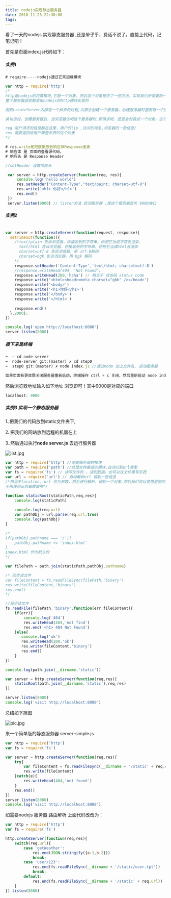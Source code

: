 ```yaml
---
title: nodejs实现静态服务器
date: 2018-11-25 22:30:00
tags:
---
```


看了一天的nodejs 实现静态服务器 ,还是晕乎乎，费话不说了，直接上代码，记笔记吧！

首先是页面index.js代码如下：

##### 实例1

```javascript
# require-----nodejs通过它来加载模块

var http = require('http') 
/*
http是nodejs的内置模块,它是一个对象，然后这个对象提供了一些方法，实现我们所需要的一些功能
整个服务器底层都是由nodejs的http模块实现的

函数createServer内部是一个异步的过程,内部会创建一个服务器，创建服务器时里面有一个回调function(req,res),把函数function(req,res)作为对应的参数，来处理我们的请求

换句话说，创建服务器后，当浏览器访问这个服务器时,那请求呢，底层会封装成一个对象，这个对象就是第一个参数，是req,可以随便起名

req 用户请求的信息都在这里，用户的(ip ,访问的域名,浏览器的一些信息)
res 需要返回给用户哪些东西的这个对象
*/

# res.write是把数据放到响应体Response里面
# 响应体 是 页面的查看源代码，
# 响应头 是 Response Header

//setHeader 设置响应头 

 var server = http.createServer(function(req, res){
     console.log('hello world')
     res.setHeader("Content-Type","text/paint; charset=utf-8")
     res.write('<h1> 你好</h1>') 
     res.end()
 })
 server.listen(9000) // listen方法 启动服务器 ,使这个服务器监听 9000端口


```

##### 实例2

```javascript

var server = http.createServer(function(request, response){
  setTimeout(function(){
    /*text/plain 告诉浏览器，你接收到的字符串，你把它当成字符去渲染.  
      text/html 告诉浏览器，你接收到的字符串，你把它当成html去渲染
      charset=utf-8 告诉浏览器，用 utf-8解码
      charset=bgk 告诉浏览器，用 bgk 解码
    */
    response.setHeader('Content-Type','text/html; charset=utf-8')
    //response.writeHead(404, 'Not Found')
    response.writeHead(200,'haha') // 相当于 状态码 status code
    response.write('<html><head><meta charset="gbk" /></head>')
    response.write('<body>')
    response.write('<h1>你好</h1>')
    response.write('</body>')
    response.write('</html>')
    
    response.end()
  },2000);
})

console.log('open http://localhost:8080')
server.listen(8080)
```



##### 接下来是终端

```javascript
➜  ~ cd node-server 
➜  node-server git:(master) ✗ cd step0
➜  step0 git:(master) ✗ node index.js //通过node 加上文件名, 启动服务器

如果页面有更改需关闭服务器重新启动，终端操作 ctrl + c 关闭，然后重新启动 node index.js即可!
```

然后浏览器地址输入如下地址 浏览即可！其中9000是对应的端口

```javascript
localhost: 9000
```



##### 实例3  实现一个静态服务器

1､把我们的代码放到static文件夹下,

2､把我们的网站放到远程的机器在上

3､然后通过执行**node server.js** 去运行服务器

![list.jpg](https://upload-images.jianshu.io/upload_images/9375265-a85157201549beb2.jpg?imageMogr2/auto-orient/strip%7CimageView2/2/w/1240)

```javascript
var http = require('http') //创建服务器的模块
var path = require('path') //处理文件路径的模块,自动识别url类型
var fs = require('fs') // 读写文件的 ，读到数据，也可以往文件里写东西
var url = require('url') // 自动解析url 得到一些信息 
/*相当于location, url 作为参数，然后进行解析，得到一个对象,然后我们可以使用里面的某些部分了
不用使用正则去提取啦*/

function staticRoot(staticPath,req,res){
    console.log(staticPath)
    
    console.log(req.url)
    var pathObj = url.parse(req.url,true)
    console.log(pathObj)
}

/*
if(pathObj.pathname === '/'){
    pathObj.pathname += 'index.html'
}
index.html 作为默认的
*/

var filePath = path.join(staticPath,pathObj.pathname)

/* 同步读文件
var fileContent = fs.readFileSync(filePath,'binary')
res.write(fileContent,'binary')
res.end()
*/

//异步读文件
fs.readFile(filePath,'binary',function(err,fileContent){
    if(err){
        console.log('404')
        res.writeHead(404,'not find')
        res.end('<h1> 404 Not Found')
    }else{
       console.log('ok')
       res.writeHead(200,'ok')
       res.write(fileContent,'binary')
       res.end()
    }
})

console.log(path.join(__dirname,'static'))

var server = http.createServer(function(req,res){
    staticRoot(path.join(__dirname,'static'),req,res)
})

server.listen(8080)
console.log('visit http://localhost:8080')
```

总结如下简图

![pic.jpg](https://upload-images.jianshu.io/upload_images/9375265-3999c2e18dac389d.jpg?imageMogr2/auto-orient/strip%7CimageView2/2/w/1240)



来一个简单版的静态服务器 server-simple.js

```javascript
var http = require('http')
var fs = require('fs')

var server = http.createServer(function(req,res){
    try{
        var fileContent = fs.readFileSync(__dirname + '/static' + req.url)
        res.write(fileContent)
    }catch(e){
        res.writeHead(404,'not found')
    }
    res.end()
})
server.listen(8080)
console.log('visit http://localhost:8080')
```

如需要nodejs 服务器 路由解析 上面代码改改为：

```javascript
var http = require('http')
var fs = require('fs')

http.createServer(function(req,res){
    switch(req.url){
        case 'getWeather':
        	res.end(JSON.stringify({a:1,b:2}))
        	break;
        case 'user/123':
        	res.end(fs.readFileSync(__dirname + '/static/user.tpl'))
        	break;
        default:
        	res.end(fs.readFileSync(__dirname + '/static' + req.url))
    }
}).listen(8080)
```

